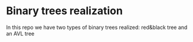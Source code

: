 # Binary trees realization
In this repo we have two types of binary trees realized: red&black tree and an AVL tree
